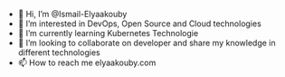 - 👋 Hi, I’m @Ismail-Elyaakouby
- 👀 I’m interested in DevOps, Open Source and Cloud technologies
- 🌱 I’m currently learning Kubernetes Technologie
- 💞️ I’m looking to collaborate on developer and share my knowledge in different technologies
- 📫 How to reach me elyaakouby.com

<!---
Ismail-Elyaakouby/Ismail-Elyaakouby is a ✨ special ✨ repository because its `README.md` (this file) appears on your GitHub profile.
You can click the Preview link to take a look at your changes.
--->
